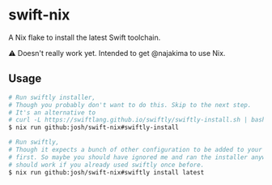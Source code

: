 # swift-nix

A Nix flake to install the latest Swift toolchain.

⚠️ Doesn't really work yet. Intended to get @najakima to use Nix.

## Usage

```sh
# Run swiftly installer,
# Though you probably don't want to do this. Skip to the next step.
# It's an alternative to
# curl -L https://swiftlang.github.io/swiftly/swiftly-install.sh | bash
$ nix run github:josh/swift-nix#swiftly-install
```

```sh
# Run swiftly,
# Though it expects a bunch of other configuration to be added to your profile
# first. So maybe you should have ignored me and ran the installer anyway. It
# should work if you already used swiftly once before.
$ nix run github:josh/swift-nix#swiftly install latest
```
